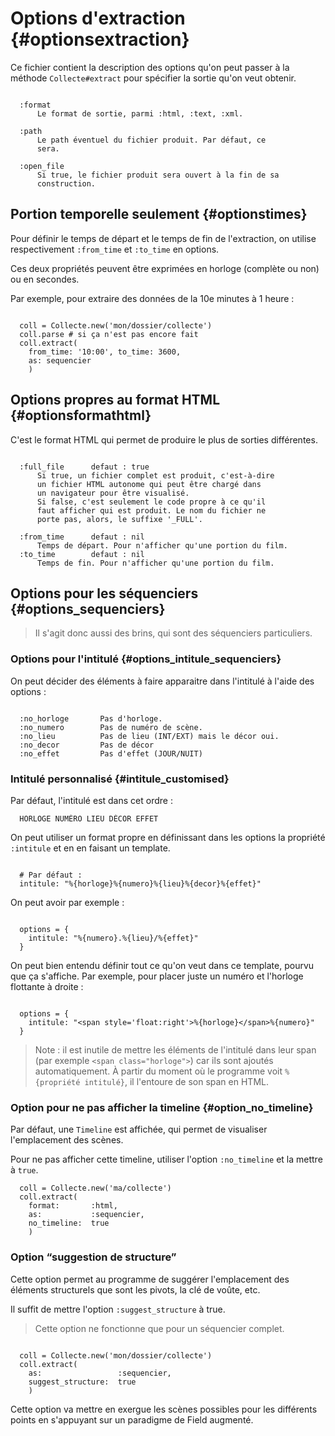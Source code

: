 # Options d'extraction {#optionsextraction}

Ce fichier contient la description des options qu'on peut passer à la méthode `Collecte#extract` pour spécifier la sortie qu'on veut obtenir.

~~~

  :format
      Le format de sortie, parmi :html, :text, :xml.

  :path
      Le path éventuel du fichier produit. Par défaut, ce
      sera.

  :open_file
      Si true, le fichier produit sera ouvert à la fin de sa
      construction.

~~~

## Portion temporelle seulement {#optionstimes}

Pour définir le temps de départ et le temps de fin de l'extraction, on utilise respectivement `:from_time` et `:to_time` en options.

Ces deux propriétés peuvent être exprimées en horloge (complète ou non) ou en secondes.

Par exemple, pour extraire des données de la 10e minutes à 1 heure :

~~~

  coll = Collecte.new('mon/dossier/collecte')
  coll.parse # si ça n'est pas encore fait
  coll.extract(
    from_time: '10:00', to_time: 3600,
    as: sequencier
    )

~~~


## Options propres au format HTML {#optionsformathtml}

C'est le format HTML qui permet de produire le plus de sorties différentes.

~~~

  :full_file      defaut : true
      Si true, un fichier complet est produit, c'est-à-dire
      un fichier HTML autonome qui peut être chargé dans
      un navigateur pour être visualisé.
      Si false, c'est seulement le code propre à ce qu'il
      faut afficher qui est produit. Le nom du fichier ne
      porte pas, alors, le suffixe '_FULL'.

  :from_time      defaut : nil
      Temps de départ. Pour n'afficher qu'une portion du film.
  :to_time        defaut : nil
      Temps de fin. Pour n'afficher qu'une portion du film.

~~~

## Options pour les séquenciers {#options_sequenciers}

> Il s'agit donc aussi des brins, qui sont des séquenciers particuliers.

### Options pour l'intitulé {#options_intitule_sequenciers}

On peut décider des éléments à faire apparaitre dans l'intitulé à l'aide des options :

~~~

  :no_horloge       Pas d'horloge.
  :no_numero        Pas de numéro de scène.
  :no_lieu          Pas de lieu (INT/EXT) mais le décor oui.
  :no_decor         Pas de décor
  :no_effet         Pas d'effet (JOUR/NUIT)

~~~

### Intitulé personnalisé {#intitule_customised}

Par défaut, l'intitulé est dans cet ordre :

~~~
  HORLOGE NUMÉRO LIEU DÉCOR EFFET
~~~

On peut utiliser un format propre en définissant dans les options la propriété `:intitule` et en en faisant un template.

~~~

  # Par défaut :
  intitule: "%{horloge}%{numero}%{lieu}%{decor}%{effet}"

~~~


On peut avoir par exemple :

~~~

  options = {
    intitule: "%{numero}.%{lieu}/%{effet}"
  }

~~~

On peut bien entendu définir tout ce qu'on veut dans ce template, pourvu que ça s'affiche. Par exemple, pour placer juste un numéro et l'horloge flottante à droite :

~~~

  options = {
    intitule: "<span style='float:right'>%{horloge}</span>%{numero}"
  }
~~~

> Note : il est inutile de mettre les éléments de l'intitulé dans leur span (par exemple `<span class="horloge">`) car ils sont ajoutés automatiquement. À partir du moment où le programme voit `%{propriété intitulé}`, il l'entoure de son span en HTML.


### Option pour ne pas afficher la timeline {#option_no_timeline}

Par défaut, une `Timeline` est affichée, qui permet de visualiser l'emplacement des scènes.

Pour ne pas afficher cette timeline, utiliser l'option `:no_timeline` et la mettre à `true`.

~~~
  coll = Collecte.new('ma/collecte')
  coll.extract(
    format:       :html,
    as:           :sequencier,
    no_timeline:  true
    )
~~~

### Option “suggestion de structure”

Cette option permet au programme de suggérer l'emplacement des éléments structurels que sont les pivots, la clé de voûte, etc.

Il suffit de mettre l'option `:suggest_structure` à true.

> Cette option ne fonctionne que pour un séquencier complet.

~~~

  coll = Collecte.new('mon/dossier/collecte')
  coll.extract(
    as:                 :sequencier,
    suggest_structure:  true
    )

~~~

Cette option va mettre en exergue les scènes possibles pour les différents points en s'appuyant sur un paradigme de Field augmenté.

